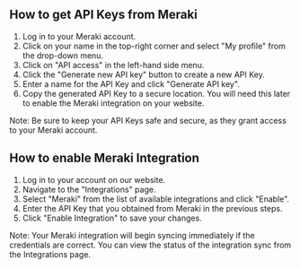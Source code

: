 ## How to get API Keys from Meraki

1. Log in to your Meraki account.
2. Click on your name in the top-right corner and select "My profile" from the drop-down menu.
3. Click on "API access" in the left-hand side menu.
4. Click the "Generate new API key" button to create a new API Key.
5. Enter a name for the API Key and click "Generate API key".
6. Copy the generated API Key to a secure location. You will need this later to enable the Meraki integration on your website.

Note: Be sure to keep your API Keys safe and secure, as they grant access to your Meraki account.

## How to enable Meraki Integration

1. Log in to your account on our website.
2. Navigate to the "Integrations" page.
3. Select "Meraki" from the list of available integrations and click "Enable".
4. Enter the API Key that you obtained from Meraki in the previous steps.
5. Click "Enable Integration" to save your changes.

Note: Your Meraki integration will begin syncing immediately if the credentials are correct. You can view the status of the integration sync from the Integrations page.
